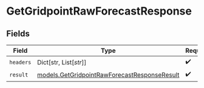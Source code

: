 # GetGridpointRawForecastResponse


## Fields

| Field                                                                                              | Type                                                                                               | Required                                                                                           | Description                                                                                        |
| -------------------------------------------------------------------------------------------------- | -------------------------------------------------------------------------------------------------- | -------------------------------------------------------------------------------------------------- | -------------------------------------------------------------------------------------------------- |
| `headers`                                                                                          | Dict[str, List[*str*]]                                                                             | :heavy_check_mark:                                                                                 | N/A                                                                                                |
| `result`                                                                                           | [models.GetGridpointRawForecastResponseResult](../models/getgridpointrawforecastresponseresult.md) | :heavy_check_mark:                                                                                 | N/A                                                                                                |